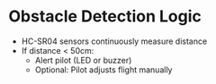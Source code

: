 # Obstacle Detection Logic

- HC-SR04 sensors continuously measure distance
- If distance < 50cm:
  - Alert pilot (LED or buzzer)
  - Optional: Pilot adjusts flight manually
